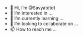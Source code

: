 - 👋 Hi, I’m @Savyatdtdt
- 👀 I’m interested in ...
- 🌱 I’m currently learning ...
- 💞️ I’m looking to collaborate on ...
- 📫 How to reach me ...

<!---
Savyatdtdt/Savyatdtdt is a ✨ special ✨ repository because its `README.md` (this file) appears on your GitHub profile.
You can click the Preview link to take a look at your changes.
--->
